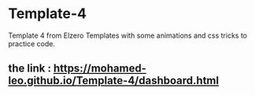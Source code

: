 # Template-4
Template 4 from Elzero Templates with some animations and css tricks to practice code.
## the link : https://mohamed-leo.github.io/Template-4/dashboard.html
